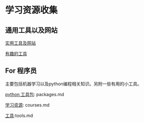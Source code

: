 # 学习资源收集
## 通用工具以及网站
[实用工具及网站](https://github.com/weiuniverse/collections/useful_websites_tools.md)

[有趣的工具]()

## For 程序员
主要包括机器学习以及python编程相关知识。另附一些有用的小工具。

[python 工具包](https://github.com/weiuniverse/collections/blob/master/packages.md):  packages.md

[学习资源](https://github.com/weiuniverse/collections/blob/master/courses.md): courses.md

[工具](https://github.com/weiuniverse/collections/blob/master/tools.md):tools.md
